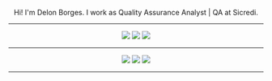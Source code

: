 <p align="center">
  Hi! I'm Delon Borges. I work as Quality Assurance Analyst | QA at Sicredi.
</p>

___

<p align="center">
  <a href="https://www.linkedin.com/in/delonborges/"><img src="https://img.shields.io/badge/-LinkedIn-0077B5?style=flat-square&logo=Linkedin&logoColor=white"/></a>
  <a href="https://medium.com/@delonborges"><img src="https://img.shields.io/badge/-Medium-%2312100E?style=flat-square&logo=medium&logoColor=white"/></a>
  <a href="https://delonborges.com"><img src="https://img.shields.io/badge/Website-46a2f1.svg?&style=flat-square&logo=Safari&logoColor=white"/></a>
</p>

___

<p align="center">
  <img src ="https://github-readme-stats.vercel.app/api?username=delonborges&show_icons=true&count_private=true&theme=darcula&hide_border=true&hide=issues,contribs&bg_color=00000000">
  <img src ="https://github-readme-stats.vercel.app/api/top-langs/?username=delonborges&layout=compact&hide_border=true&theme=darcula&bg_color=00000000&langs_count=6&hide=jupyter%20notebook,tex,css,php">
  <img src ="https://github-readme-streak-stats.herokuapp.com?user=delonborges&theme=darcula&hide_border=true&background=FFFFFF00">
</p>

___
